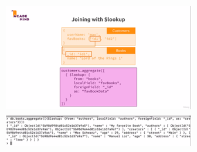 ![](./screenshots/26_using_lookUp_for_merging_references/2022-07-03-20-37-12.png)

![](./screenshots/26_using_lookUp_for_merging_references/2022-07-09-15-45-17.png)